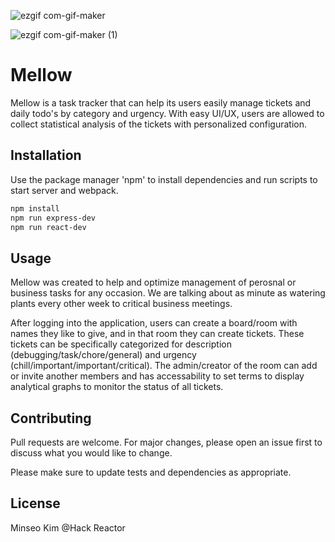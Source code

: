 ![ezgif com-gif-maker](https://user-images.githubusercontent.com/87378829/161329994-5b752b5f-8790-4c80-8a4a-040edcf34a41.gif)


![ezgif com-gif-maker (1)](https://user-images.githubusercontent.com/87378829/161330358-34597612-8e5c-430f-a244-d64f8feb4730.gif)


# Mellow

  Mellow is a task tracker that can help its users easily manage tickets and daily todo's by category and urgency.
  With easy UI/UX, users are allowed to collect statistical analysis of the tickets with personalized configuration.

## Installation

  Use the package manager 'npm' to install dependencies and run scripts to start server and webpack.

```bash
npm install
npm run express-dev
npm run react-dev
```

## Usage

  Mellow was created to help and optimize management of perosnal or business tasks for any occasion.
  We are talking about as minute as watering plants every other week to critical business meetings.
  
  After logging into the application, users can create a board/room with names they like to give, and in that room they can create tickets.
  These tickets can be specifically categorized for description (debugging/task/chore/general) and urgency (chill/important/important/critical).
  The admin/creator of the room can add or invite another members and has accessability to set terms to display analytical graphs to monitor the status of all tickets.
  

## Contributing

  Pull requests are welcome. For major changes, please open an issue first to discuss what you would like to change.

  Please make sure to update tests and dependencies as appropriate.

## License
Minseo Kim @Hack Reactor
